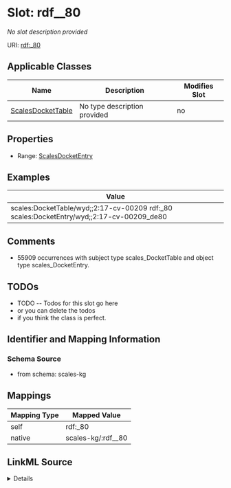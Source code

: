 

# Slot: rdf__80


_No slot description provided_





URI: [rdf:_80](http://www.w3.org/1999/02/22-rdf-syntax-ns#_80)



<!-- no inheritance hierarchy -->





## Applicable Classes

| Name | Description | Modifies Slot |
| --- | --- | --- |
| [ScalesDocketTable](../classes/ScalesDocketTable.md) | No type description provided |  no  |







## Properties

* Range: [ScalesDocketEntry](../classes/ScalesDocketEntry.md)






## Examples

| Value |
| --- |
| scales:DocketTable/wyd;;2:17-cv-00209 rdf:_80 scales:DocketEntry/wyd;;2:17-cv-00209_de80 |

## Comments

* 55909 occurrences with subject type scales_DocketTable and object type scales_DocketEntry.

## TODOs

* TODO -- Todos for this slot go here
* or you can delete the todos
* if you think the class is perfect.

## Identifier and Mapping Information







### Schema Source


* from schema: scales-kg




## Mappings

| Mapping Type | Mapped Value |
| ---  | ---  |
| self | rdf:_80 |
| native | scales-kg/:rdf__80 |




## LinkML Source

<details>
```yaml
name: rdf__80
description: No slot description provided
todos:
- TODO -- Todos for this slot go here
- or you can delete the todos
- if you think the class is perfect.
comments:
- 55909 occurrences with subject type scales_DocketTable and object type scales_DocketEntry.
examples:
- value: scales:DocketTable/wyd;;2:17-cv-00209 rdf:_80 scales:DocketEntry/wyd;;2:17-cv-00209_de80
from_schema: scales-kg
rank: 1000
slot_uri: rdf:_80
alias: rdf__80
domain_of:
- scales_DocketTable
range: scales_DocketEntry

```
</details>